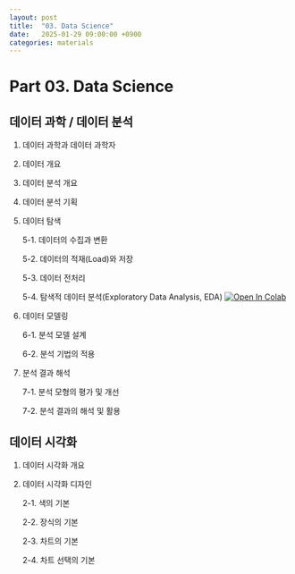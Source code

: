 ```yaml
---
layout: post
title:  "03. Data Science"
date:   2025-01-29 09:00:00 +0900
categories: materials
---
```


# Part 03. Data Science

## 데이터 과학 / 데이터 분석

1. 데이터 과학과 데이터 과학자

2. 데이터 개요

3. 데이터 분석 개요

4. 데이터 분석 기획

5. 데이터 탐색

    5-1. 데이터의 수집과 변환

    5-2. 데이터의 적재(Load)와 저장

    5-3. 데이터 전처리

    5-4. 탐색적 데이터 분석(Exploratory Data Analysis, EDA) [![Open In Colab](https://colab.research.google.com/assets/colab-badge.svg)](https://colab.research.google.com/github/SkyLectures/SkyLectures.github.io/materials/source_files/Part03_DataScience_1-5-4_EDA.ipynb)

6. 데이터 모델링

    6-1. 분석 모델 설계

    6-2. 분석 기법의 적용

7. 분석 결과 해석

    7-1. 분석 모형의 평가 및 개선

    7-2. 분석 결과의 해석 및 활용    

## 데이터 시각화

1. 데이터 시각화 개요

2. 데이터 시각화 디자인

    2-1. 색의 기본

    2-2. 장식의 기본

    2-3. 차트의 기본
    
    2-4. 차트 선택의 기본